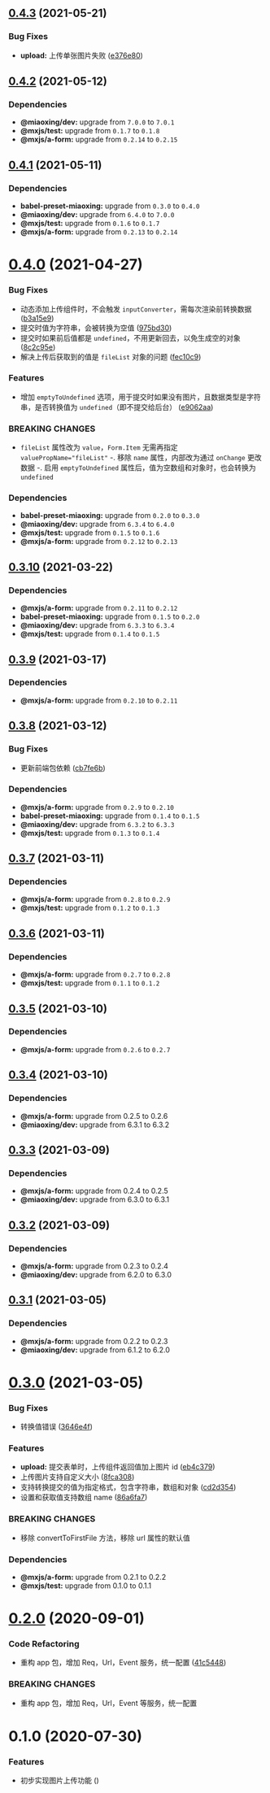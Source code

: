 ## [0.4.3](https://github.com/miaoxing/mxjs-upload/compare/v0.4.2...v0.4.3) (2021-05-21)


### Bug Fixes

* **upload:** 上传单张图片失败 ([e376e80](https://github.com/miaoxing/mxjs-upload/commit/e376e805484147264c184705f87e8acf6d2eca99))

## [0.4.2](https://github.com/miaoxing/mxjs-upload/compare/v0.4.1...v0.4.2) (2021-05-12)





### Dependencies

* **@miaoxing/dev:** upgrade from `7.0.0` to `7.0.1`
* **@mxjs/test:** upgrade from `0.1.7` to `0.1.8`
* **@mxjs/a-form:** upgrade from `0.2.14` to `0.2.15`

## [0.4.1](https://github.com/miaoxing/mxjs-upload/compare/v0.4.0...v0.4.1) (2021-05-11)





### Dependencies

* **babel-preset-miaoxing:** upgrade from `0.3.0` to `0.4.0`
* **@miaoxing/dev:** upgrade from `6.4.0` to `7.0.0`
* **@mxjs/test:** upgrade from `0.1.6` to `0.1.7`
* **@mxjs/a-form:** upgrade from `0.2.13` to `0.2.14`

# [0.4.0](https://github.com/miaoxing/mxjs-upload/compare/v0.3.10...v0.4.0) (2021-04-27)


### Bug Fixes

* 动态添加上传组件时，不会触发 `inputConverter`，需每次渲染前转换数据 ([b3a15e9](https://github.com/miaoxing/mxjs-upload/commit/b3a15e9ab6f3fc92048532cda9c8ec21dd275a10))
* 提交时值为字符串，会被转换为空值 ([975bd30](https://github.com/miaoxing/mxjs-upload/commit/975bd30de3e2fef789cee69098bf5d855bf9be3e))
* 提交时如果前后值都是 `undefined`，不用更新回去，以免生成空的对象 ([8c2c95e](https://github.com/miaoxing/mxjs-upload/commit/8c2c95ebabe896db2b41e473cb5b6471f6e8687c))
* 解决上传后获取到的值是 `fileList` 对象的问题 ([fec10c9](https://github.com/miaoxing/mxjs-upload/commit/fec10c90e2e229e35e5f6fa0b705137451372241))


### Features

* 增加 `emptyToUndefined` 选项，用于提交时如果没有图片，且数据类型是字符串，是否转换值为 `undefined`（即不提交给后台） ([e9062aa](https://github.com/miaoxing/mxjs-upload/commit/e9062aa385434062fa887c28b677d05d34bbab6f))


### BREAKING CHANGES

* `fileList` 属性改为 `value`，`Form.Item` 无需再指定 `valuePropName="fileList"`
-. 移除 `name` 属性，内部改为通过 `onChange` 更改数据
-. 启用 `emptyToUndefined` 属性后，值为空数组和对象时，也会转换为 `undefined`





### Dependencies

* **babel-preset-miaoxing:** upgrade from `0.2.0` to `0.3.0`
* **@miaoxing/dev:** upgrade from `6.3.4` to `6.4.0`
* **@mxjs/test:** upgrade from `0.1.5` to `0.1.6`
* **@mxjs/a-form:** upgrade from `0.2.12` to `0.2.13`

## [0.3.10](https://github.com/miaoxing/mxjs-upload/compare/v0.3.9...v0.3.10) (2021-03-22)





### Dependencies

* **@mxjs/a-form:** upgrade from `0.2.11` to `0.2.12`
* **babel-preset-miaoxing:** upgrade from `0.1.5` to `0.2.0`
* **@miaoxing/dev:** upgrade from `6.3.3` to `6.3.4`
* **@mxjs/test:** upgrade from `0.1.4` to `0.1.5`

## [0.3.9](https://github.com/miaoxing/mxjs-upload/compare/v0.3.8...v0.3.9) (2021-03-17)





### Dependencies

* **@mxjs/a-form:** upgrade from `0.2.10` to `0.2.11`

## [0.3.8](https://github.com/miaoxing/mxjs-upload/compare/v0.3.7...v0.3.8) (2021-03-12)


### Bug Fixes

* 更新前端包依赖 ([cb7fe6b](https://github.com/miaoxing/mxjs-upload/commit/cb7fe6ba97127b1260476458092ff1a0bb61a733))





### Dependencies

* **@mxjs/a-form:** upgrade from `0.2.9` to `0.2.10`
* **babel-preset-miaoxing:** upgrade from `0.1.4` to `0.1.5`
* **@miaoxing/dev:** upgrade from `6.3.2` to `6.3.3`
* **@mxjs/test:** upgrade from `0.1.3` to `0.1.4`

## [0.3.7](https://github.com/miaoxing/mxjs-upload/compare/v0.3.6...v0.3.7) (2021-03-11)





### Dependencies

* **@mxjs/a-form:** upgrade from `0.2.8` to `0.2.9`
* **@mxjs/test:** upgrade from `0.1.2` to `0.1.3`

## [0.3.6](https://github.com/miaoxing/mxjs-upload/compare/v0.3.5...v0.3.6) (2021-03-11)





### Dependencies

* **@mxjs/a-form:** upgrade from `0.2.7` to `0.2.8`
* **@mxjs/test:** upgrade from `0.1.1` to `0.1.2`

## [0.3.5](https://github.com/miaoxing/mxjs-upload/compare/v0.3.4...v0.3.5) (2021-03-10)





### Dependencies

* **@mxjs/a-form:** upgrade from `0.2.6` to `0.2.7`

## [0.3.4](https://github.com/miaoxing/mxjs-upload/compare/v0.3.3...v0.3.4) (2021-03-10)





### Dependencies

* **@mxjs/a-form:** upgrade from 0.2.5 to 0.2.6
* **@miaoxing/dev:** upgrade from 6.3.1 to 6.3.2

## [0.3.3](https://github.com/miaoxing/mxjs-upload/compare/v0.3.2...v0.3.3) (2021-03-09)





### Dependencies

* **@mxjs/a-form:** upgrade from 0.2.4 to 0.2.5
* **@miaoxing/dev:** upgrade from 6.3.0 to 6.3.1

## [0.3.2](https://github.com/miaoxing/mxjs-upload/compare/v0.3.1...v0.3.2) (2021-03-09)





### Dependencies

* **@mxjs/a-form:** upgrade from 0.2.3 to 0.2.4
* **@miaoxing/dev:** upgrade from 6.2.0 to 6.3.0

## [0.3.1](https://github.com/miaoxing/mxjs-upload/compare/v0.3.0...v0.3.1) (2021-03-05)





### Dependencies

* **@mxjs/a-form:** upgrade from 0.2.2 to 0.2.3
* **@miaoxing/dev:** upgrade from 6.1.2 to 6.2.0

# [0.3.0](https://github.com/miaoxing/mxjs-upload/compare/v0.2.0...v0.3.0) (2021-03-05)


### Bug Fixes

* 转换值错误 ([3646e4f](https://github.com/miaoxing/mxjs-upload/commit/3646e4fe3d136f04dc96fcf8fbee69761128cea9))


### Features

* **upload:** 提交表单时，上传组件返回值加上图片 id ([eb4c379](https://github.com/miaoxing/mxjs-upload/commit/eb4c3791aacb9711e7d8b6a078cdc273fc3d03da))
* 上传图片支持自定义大小 ([8fca308](https://github.com/miaoxing/mxjs-upload/commit/8fca3081ff93c26599b67abb3625edeb397c963a))
* 支持转换提交的值为指定格式，包含字符串，数组和对象 ([cd2d354](https://github.com/miaoxing/mxjs-upload/commit/cd2d35413a02e9bdb19ae093dc78b6d3f9b75b22))
* 设置和获取值支持数组 name ([86a6fa7](https://github.com/miaoxing/mxjs-upload/commit/86a6fa75831d2d21fe8d8c7c6259eecd6c5d3568))


### BREAKING CHANGES

* 移除 convertToFirstFile 方法，移除 url 属性的默认值





### Dependencies

* **@mxjs/a-form:** upgrade from 0.2.1 to 0.2.2
* **@mxjs/test:** upgrade from 0.1.0 to 0.1.1

# [0.2.0](https://github.com/miaoxing/mxjs-upload/compare/v0.1.0...v0.2.0) (2020-09-01)


### Code Refactoring

* 重构 app 包，增加 Req，Url，Event 服务，统一配置 ([41c5448](https://github.com/miaoxing/mxjs-upload/commit/41c5448be73bf147f7eb7f399e96ebcbc4177c7e))


### BREAKING CHANGES

* 重构 app 包，增加 Req，Url，Event 等服务，统一配置

# 0.1.0 (2020-07-30)


### Features

* 初步实现图片上传功能 ([](https://github.com/miaoxing/mxjs-upload/commit/))
